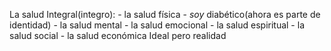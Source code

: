 La salud Integral(integro): 
	- la salud física
		- *soy* diabético(ahora es parte de identidad)
	- la salud mental
	- la salud emocional
	- la salud espiritual
	- la salud social
	- la salud económica
Ideal pero realidad

<!--stackedit_data:
eyJoaXN0b3J5IjpbMjE0MDI0NjA3Myw0Mzk0NDMwMTgsLTIwOT
M3MTAzXX0=
-->